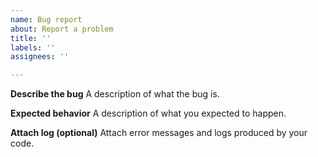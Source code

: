 ```yaml
---
name: Bug report
about: Report a problem
title: ''
labels: ''
assignees: ''

---
```


**Describe the bug**
A description of what the bug is.

**Expected behavior**
A description of what you expected to happen.

**Attach log (optional)**
Attach error messages and logs produced by your code.

